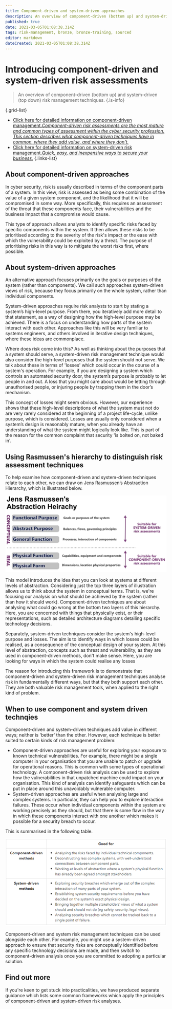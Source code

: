 ```yaml
---
title: Component-driven and system-driven approaches
description: An overview of component-driven (bottom up) and system-driven (top down) risk management techniques.
published: true
date: 2021-03-05T01:08:38.314Z
tags: risk-management, bronze, bronze-training, sourced
editor: markdown
dateCreated: 2021-03-05T01:08:38.314Z
---
```


# Introducing component-driven and system-driven risk assessments

> An overview of component-driven (bottom up) and system-driven (top down) risk management techniques.
{.is-info}

{.grid-list}
- [Click here for detailed information on component-driven management.*Component-driven risk assessments are the most mature and common types of assessment within the cyber security profession. This section describes what component-driven techniques have in common, where they add value, and where they don't.*](/#)
- [Click here for detailed information on system-driven risk management.*Quick, easy, and inexpensive ways to secure your business.*](/#)
{.links-list}

## About component-driven approaches
In cyber security, risk is usually described in terms of the component parts of a system. In this view, risk is assessed as being some combination of the value of a given system component, and the likelihood that it will be compromised in some way. More specifically, this requires an assessment of the threat that these components face, their vulnerabilities and the business impact that a compromise would cause.

This type of approach allows analysts to identify specific risks faced by specific components within the system. It then allows these risks to be prioritised according to the severity of the risk's impact or the ease with which the vulnerability could be exploited by a threat. The purpose of prioritising risks in this way is to mitigate the worst risks first, where possible.

## About system-driven approaches
An alternative approach focuses primarily on the goals or purposes of the system (rather than components). We call such approaches system-driven views of risk, because they focus primarily on the whole system, rather than individual components.

System-driven approaches require risk analysts to start by stating a system’s high-level purpose. From there, you iteratively add more detail to that statement, as a way of designing how the high-level purpose may be achieved. There is a focus on understanding how parts of the system interact with each other. Approaches like this will be very familiar to systems engineers, and others involved in iterative design techniques, where these ideas are commonplace.

Where does risk come into this? As well as thinking about the purposes that a system should serve, a system-driven risk management technique would also consider the high-level purposes that the system should not serve. We talk about these in terms of 'losses' which could occur in the course of a system's operation. For example, if you are designing a system which controls an automated security door, the system’s purpose is probably to let people in and out. A loss that you might care about would be letting through unauthorised people, or injuring people by trapping them in the door’s mechanism.

This concept of losses might seem obvious. However, our experience shows that these high-level descriptions of what the system must not do are very rarely considered at the beginning of a project life-cycle, unlike purpose, which is considered. Losses are usually only considered when a system’s design is reasonably mature, when you already have an understanding of what the system might logically look like. This is part of the reason for the common complaint that security 'is bolted on, not baked in'.

## Using Rasmussen's hierarchy to distinguish risk assessment techniques
To help examine how component-driven and system-driven techniques relate to each other, we can draw on Jens Rasmussen’s Abstraction Hierarchy, which is illustrated below.

![jens.png](/article_images/jens.png)

This model introduces the idea that you can look at systems at different levels of abstraction. Considering just the top three layers of illustration allows us to think about the system in conceptual terms. That is, we're focusing our analysis on what should be achieved by the system (rather than how it should work). Component-driven techniques are about analysing what could go wrong at the bottom two layers of this hierarchy. Here, you are concerned with things that physically exist, or their representations, such as detailed architecture diagrams detailing specific technology decisions.

Separately, system-driven techniques consider the system's high-level purpose and losses. The aim is to identify ways in which losses could be realised, as a consequence of the conceptual design of your system. At this level of abstraction, concepts such as threat and vulnerability, as they are used in component-driven methods, don't make sense. Here, you are looking for ways in which the system could realise any losses

The reason for introducing this framework is to demonstrate that component-driven and system-driven risk management techniques analyse risk in fundamentally different ways, but that they both support each other. They are both valuable risk management tools, when applied to the right kind of problem.

## When to use component and system driven technqies
Component-driven and system-driven techniques add value in different ways; neither is 'better' than the other. However, each technique is better suited to certain kinds of risk management problem:

- Component-driven approaches are useful for exploring your exposure to known technical vulnerabilities. For example, there might be a single computer in your organisation that you are unable to patch or upgrade for operational reasons. This is common with some types of operational technology. A component-driven risk analysis can be used to explore how the vulnerabilities in that unpatched machine could impact on your organisation. This kind of analysis can identify safeguards which can be put in place around this unavoidably vulnerable computer.
- System-driven approaches are useful when analysing large and complex systems. In particular, they can help you to explore interaction failures. These occur when individual components within the system are working precisely as they should, but that there is some flaw in the way in which these components interact with one another which makes it possible for a security breach to occur.

This is summarised in the following table.

![component_vs_system.png](/article_images/component_vs_system.png)

Component-driven and system risk management techniques can be used alongside each other. For example, you might use a system-driven approach to ensure that security risks are conceptually identified before any specific technology decisions are made, and then switch to component-driven analysis once you are committed to adopting a particular solution.

## Find out more
If you're keen to get stuck into practicalities, we have produced separate guidance which lists some common frameworks which apply the principles of component-driven and system-driven risk analyses.